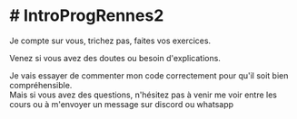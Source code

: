 <DOCTYPE html>
  <body>
    <h1># IntroProgRennes2 </h1>
    <p>Je compte sur vous, trichez pas, faites vos exercices.</p>
    <p>Venez si vous avez des doutes ou besoin d'explications.</p>
    <p>Je vais essayer de commenter mon code correctement pour qu'il soit bien compréhensible.<br>Mais si vous avez des questions, n'hésitez pas à venir me voir entre les cours ou à m'envoyer un message sur discord ou whatsapp</p>
  </body>
</html>
